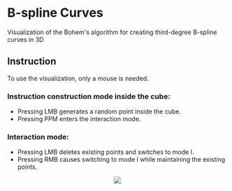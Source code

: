 # B-spline Curves
Visualization of the Bohem's algorithm for creating third-degree B-spline curves in 3D

## Instruction
To use the visualization, only a mouse is needed.

### Instruction construction mode inside the cube: 
* Pressing LMB generates a random point inside the cube.
* Pressing PPM enters the interaction mode.
### Interaction mode: 
* Pressing LMB deletes existing points and switches to mode I.
* Pressing RMB causes switching to mode I while maintaining the existing points.


<p align="center">
<img src="bohem.gif"/>
</p>
